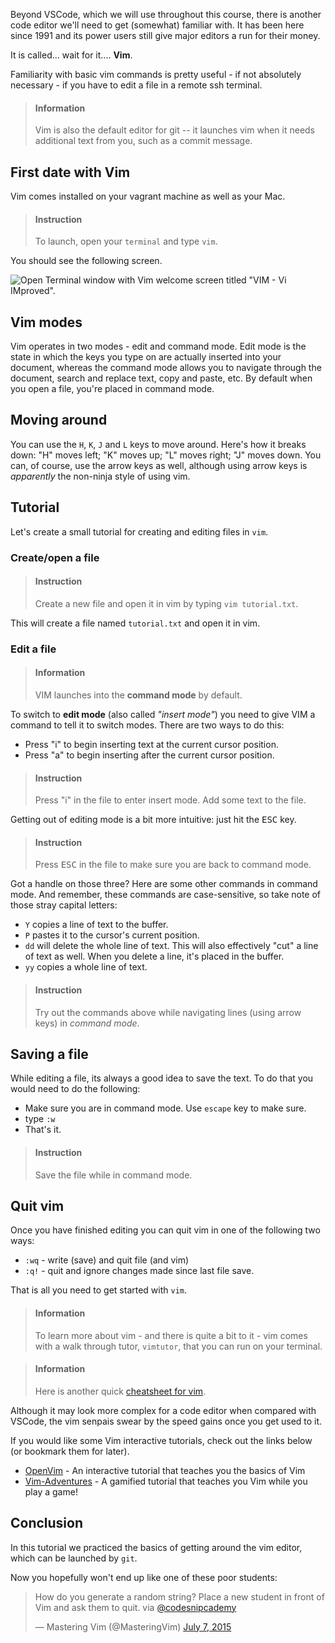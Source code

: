 

Beyond VSCode, which we will use throughout this course, there is another code editor we'll need to get (somewhat) familiar with. It has been here since 1991 and its power users still give major editors a run for their money.

It is called... wait for it.... **Vim**.

Familiarity with basic vim commands is pretty useful - if not absolutely necessary - if you have to edit a file in a remote ssh terminal.

> #### Information
> Vim is also the default editor for git -- it launches vim when it needs additional text from you, such as a commit message.

## First date with Vim

Vim comes installed on your vagrant machine as well as your Mac. 

> #### Instruction
> To launch, open your `terminal` and type `vim`. 

You should see the following screen.

![Open Terminal window with Vim welcome screen titled "VIM - Vi IMproved".](https://gist.github.com/punjab/da6f33d8b2bc189f1926/raw/6a0813b4a3ae0a8f8534a09313ac69fb8e1530db/vim.png)

## Vim modes

Vim operates in two modes - edit and command mode. Edit mode is the state in which the keys you type on are actually inserted into your document, whereas the command mode allows you to navigate through the document, search and replace text, copy and paste, etc. By default when you open a file, you're placed in command mode.

## Moving around

You can use the `H`, `K`, `J` and `L` keys to move around. Here's how it breaks down: "H" moves left; "K" moves up; "L" moves right; "J" moves down. You can, of course, use the arrow keys as well, although using arrow keys is _apparently_ the non-ninja style of using vim. 

## Tutorial

Let's create a small tutorial for creating and editing files in `vim`.

### Create/open a file

> #### Instruction
> Create a new file and open it in vim by typing `vim tutorial.txt`. 

This will create a file named `tutorial.txt` and open it in vim.

### Edit a file

> #### Information
> VIM launches into the **command mode** by default. 

To switch to **edit mode** (also called _"insert mode"_) you need to give VIM a command to tell it to switch modes. There are two ways to do this:

+ Press "i" to begin inserting text at the current cursor position.
+ Press "a" to begin inserting after the current cursor position.

> #### Instruction
> Press "i" in the file to enter insert mode. Add some text to the file.

Getting out of editing mode is a bit more intuitive: just hit the <kbd>ESC</kbd> key.

> #### Instruction
> Press <kbd>ESC</kbd> in the file to make sure you are back to command mode.

Got a handle on those three? Here are some other commands in command mode. And remember, these commands are case-sensitive, so take note of those stray capital letters:

+ `Y` copies a line of text to the buffer.
+ `P` pastes it to the cursor's current position.
+ `dd` will delete the whole line of text. This will also effectively "cut" a line of text as well. When you delete a line, it's placed in the buffer.
+ `yy` copies a whole line of text.

> #### Instruction
> Try out the commands above while navigating lines (using arrow keys) in _command mode_.

## Saving a file

While editing a file, its always a good idea to save the text. To do that you would need to do the following:

+ Make sure you are in command mode. Use `escape` key to make sure.
+ type `:w`
+ That's it.

> #### Instruction
> Save the file while in command mode.

## Quit vim

Once you have finished editing you can quit vim in one of the following two ways:

+ `:wq` - write (save) and quit file (and vim)
+ `:q!` - quit and ignore changes made since last file save.

That is all you need to get started with `vim`.

> #### Information
> To learn more about vim - and there is quite a bit to it - vim comes with a walk through tutor, `vimtutor`, that you can run on your terminal.

<div></div>

> #### Information
> Here is another quick [cheatsheet for vim](http://www.viemu.com/vi-vim-cheat-sheet.gif).

Although it may look more complex for a code editor when compared with VSCode, the vim senpais swear by the speed gains once you get used to it.

If you would like some Vim interactive tutorials, check out the links below (or bookmark them for later).

* [OpenVim](http://www.openvim.com/) - An interactive tutorial that teaches you the basics of Vim
* [Vim-Adventures](https://vim-adventures.com/) - A gamified tutorial that teaches you Vim while you play a game!

## Conclusion

In this tutorial we practiced the basics of getting around the vim editor, which can be launched by `git`. 

Now you hopefully won't end up like one of these poor students: 

<blockquote class="twitter-tweet" data-lang="en"><p lang="en" dir="ltr">How do you generate a random string? Place a new student in front of Vim and ask them to quit. via <a href="https://twitter.com/codesnipcademy?ref_src=twsrc%5Etfw">@codesnipcademy</a></p>&mdash; Mastering Vim (@MasteringVim) <a href="https://twitter.com/MasteringVim/status/618352191531819008?ref_src=twsrc%5Etfw">July 7, 2015</a></blockquote>
<script async src="https://platform.twitter.com/widgets.js" charset="utf-8"></script>


